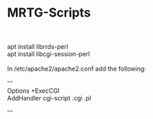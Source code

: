 # MRTG-Scripts
<br>
<br>
apt install librrds-perl<br>
apt install libcgi-session-perl<br>
<br>
In /etc/apache2/apache2.conf add the following:<br>
<br>
'''
<Directory /var/www/html/mrtg/*/><br>
       Options +ExecCGI<br>
       AddHandler cgi-script .cgi .pl<br>
</Directory><br>
'''
